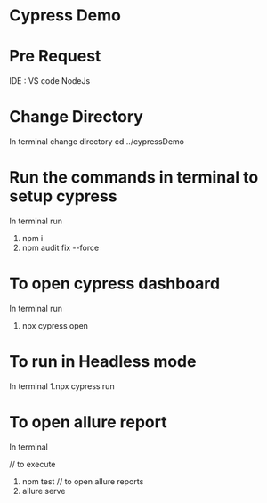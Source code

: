 # Cypress Demo


# Pre Request

IDE : VS code
NodeJs


# Change Directory

In terminal change directory
cd ../cypressDemo


# Run the commands in terminal to setup cypress

In terminal run
1. npm i
2. npm audit fix --force


# To open cypress dashboard

In terminal run
1. npx cypress open


# To run in Headless mode

In terminal
1.npx cypress run

# To open allure report
 In terminal
 
 // to execute
 1. npm test
 // to open allure reports
 3. allure serve

